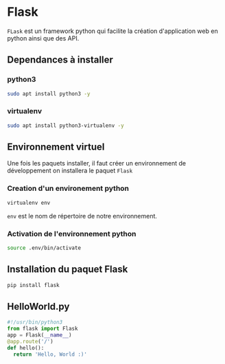 # Flask
`FLask` est un framework python qui facilite la création d'application web en python ainsi que des API.

## Dependances à installer

### python3
```bash
sudo apt install python3 -y
```
### virtualenv
```bash
sudo apt install python3-virtualenv -y
```

## Environnement virtuel
Une fois les paquets installer, il faut créer un environnement de développement on installera le paquet `Flask`

### Creation d'un environement python
```bash
virtualenv env
```

`env` est le nom de répertoire de notre environnement.

### Activation de l'environnement python

```bash
source .env/bin/activate
```

## Installation du paquet Flask

```bash
pip install flask
```

## HelloWorld.py

```python
#!/usr/bin/python3
from flask import Flask
app = Flask(__name__)
@app.route('/')
def hello():
  return 'Hello, World :)'
```

